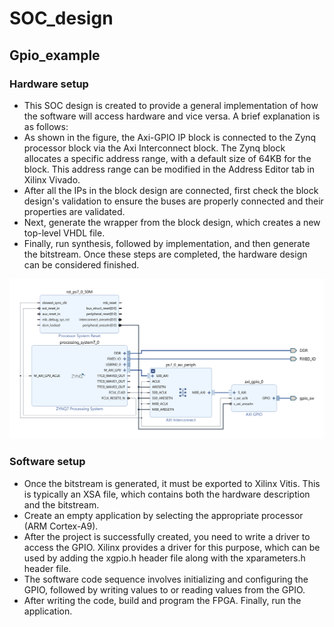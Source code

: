 # SOC_design

## Gpio_example
### Hardware setup

- This SOC design is created to provide a general implementation of how the software will access hardware and vice versa. A brief explanation is as follows:
- As shown in the figure, the Axi-GPIO IP block is connected to the Zynq processor block via the Axi Interconnect block. The Zynq block allocates a specific address range, with a default size of 64KB for the block. This address range can be modified in the Address Editor tab in Xilinx Vivado.
- After all the IPs in the block design are connected, first check the block design's validation to ensure the buses are properly connected and their properties are validated.
- Next, generate the wrapper from the block design, which creates a new top-level VHDL file.
- Finally, run synthesis, followed by implementation, and then generate the bitstream. Once these steps are completed, the hardware design can be considered finished.

![seq_det](https://github.com/DineshReddy2k/SOC_design/blob/main/Gpio_example/gpio_example.png)

### Software setup
- Once the bitstream is generated, it must be exported to Xilinx Vitis. This is typically an XSA file, which contains both the hardware description and the bitstream.
- Create an empty application by selecting the appropriate processor (ARM Cortex-A9).
- After the project is successfully created, you need to write a driver to access the GPIO. Xilinx provides a driver for this purpose, which can be used by adding the xgpio.h header file along with the xparameters.h header file.
- The software code sequence involves initializing and configuring the GPIO, followed by writing values to or reading values from the GPIO.
- After writing the code, build and program the FPGA. Finally, run the application.

